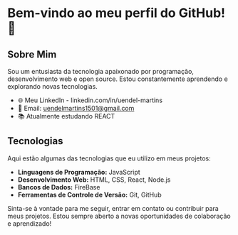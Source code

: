 # Bem-vindo ao meu perfil do GitHub! 👋

## Sobre Mim

Sou um entusiasta da tecnologia apaixonado por programação, desenvolvimento web e open source. Estou constantemente aprendendo e explorando novas tecnologias.

- 🌐 Meu LinkedIn - linkedin.com/in/uendel-martins
- 📧 Email: uendelmartins1501@gmail.com
- 📚 Atualmente estudando REACT

## Tecnologias

Aqui estão algumas das tecnologias que eu utilizo em meus projetos:

- **Linguagens de Programação:** JavaScript
- **Desenvolvimento Web:** HTML, CSS, React, Node.js
- **Bancos de Dados:** FireBase
- **Ferramentas de Controle de Versão:** Git, GitHub



Sinta-se à vontade para me seguir, entrar em contato ou contribuir para meus projetos. Estou sempre aberto a novas oportunidades de colaboração e aprendizado!


